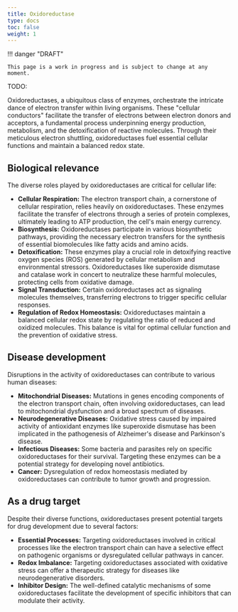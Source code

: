```yaml
---
title: Oxidoreductase
type: docs
toc: false
weight: 1
---
```


!!! danger "DRAFT"

    This page is a work in progress and is subject to change at any moment.

TODO:

Oxidoreductases, a ubiquitous class of enzymes, orchestrate the intricate dance of electron transfer within living organisms. These "cellular conductors" facilitate the transfer of electrons between electron donors and acceptors, a fundamental process underpinning energy production, metabolism, and the detoxification of reactive molecules. Through their meticulous electron shuttling, oxidoreductases fuel essential cellular functions and maintain a balanced redox state.

## Biological relevance

The diverse roles played by oxidoreductases are critical for cellular life:

-   **Cellular Respiration:** The electron transport chain, a cornerstone of cellular respiration, relies heavily on oxidoreductases. These enzymes facilitate the transfer of electrons through a series of protein complexes, ultimately leading to ATP production, the cell's main energy currency.
-   **Biosynthesis:** Oxidoreductases participate in various biosynthetic pathways, providing the necessary electron transfers for the synthesis of essential biomolecules like fatty acids and amino acids.
-   **Detoxification:** These enzymes play a crucial role in detoxifying reactive oxygen species (ROS) generated by cellular metabolism and environmental stressors. Oxidoreductases like superoxide dismutase and catalase work in concert to neutralize these harmful molecules, protecting cells from oxidative damage.
-   **Signal Transduction:** Certain oxidoreductases act as signaling molecules themselves, transferring electrons to trigger specific cellular responses.
-   **Regulation of Redox Homeostasis:** Oxidoreductases maintain a balanced cellular redox state by regulating the ratio of reduced and oxidized molecules. This balance is vital for optimal cellular function and the prevention of oxidative stress.

## Disease development

Disruptions in the activity of oxidoreductases can contribute to various human diseases:

-   **Mitochondrial Diseases:** Mutations in genes encoding components of the electron transport chain, often involving oxidoreductases, can lead to mitochondrial dysfunction and a broad spectrum of diseases.
-   **Neurodegenerative Diseases:** Oxidative stress caused by impaired activity of antioxidant enzymes like superoxide dismutase has been implicated in the pathogenesis of Alzheimer's disease and Parkinson's disease.
-   **Infectious Diseases:** Some bacteria and parasites rely on specific oxidoreductases for their survival. Targeting these enzymes can be a potential strategy for developing novel antibiotics.
-   **Cancer:** Dysregulation of redox homeostasis mediated by oxidoreductases can contribute to tumor growth and progression.

## As a drug target

Despite their diverse functions, oxidoreductases present potential targets for drug development due to several factors:

-   **Essential Processes:** Targeting oxidoreductases involved in critical processes like the electron transport chain can have a selective effect on pathogenic organisms or dysregulated cellular pathways in cancer.
-   **Redox Imbalance:** Targeting oxidoreductases associated with oxidative stress can offer a therapeutic strategy for diseases like neurodegenerative disorders.
-   **Inhibitor Design:** The well-defined catalytic mechanisms of some oxidoreductases facilitate the development of specific inhibitors that can modulate their activity.
